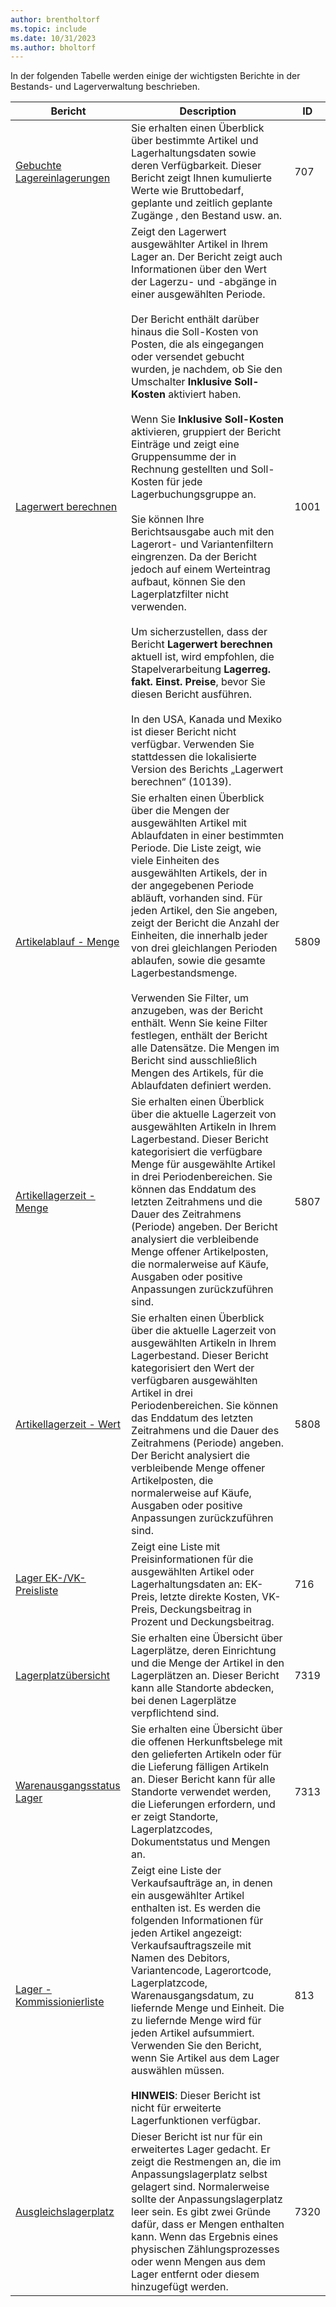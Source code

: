 ```yaml
---
author: brentholtorf
ms.topic: include
ms.date: 10/31/2023
ms.author: bholtorf
---
```


In der folgenden Tabelle werden einige der wichtigsten Berichte in der Bestands- und Lagerverwaltung beschrieben.

| Bericht | Description | ID | 
|---------|---------|---------|
|[Gebuchte Lagereinlagerungen](https://businesscentral.dynamics.com?report=707)|Sie erhalten einen Überblick über bestimmte Artikel und Lagerhaltungsdaten sowie deren Verfügbarkeit. Dieser Bericht zeigt Ihnen kumulierte Werte wie Bruttobedarf, geplante und zeitlich geplante Zugänge , den Bestand usw. an. |707|
|[Lagerwert berechnen](https://businesscentral.dynamics.com?report=1001)|Zeigt den Lagerwert ausgewählter Artikel in Ihrem Lager an. Der Bericht zeigt auch Informationen über den Wert der Lagerzu- und -abgänge in einer ausgewählten Periode.<br><br>Der Bericht enthält darüber hinaus die Soll-Kosten von Posten, die als eingegangen oder versendet gebucht wurden, je nachdem, ob Sie den Umschalter **Inklusive Soll-Kosten** aktiviert haben.<br><br>Wenn Sie **Inklusive Soll-Kosten** aktivieren, gruppiert der Bericht Einträge und zeigt eine Gruppensumme der in Rechnung gestellten und Soll-Kosten für jede Lagerbuchungsgruppe an.<br><br>Sie können Ihre Berichtsausgabe auch mit den Lagerort- und Variantenfiltern eingrenzen. Da der Bericht jedoch auf einem Werteintrag aufbaut, können Sie den Lagerplatzfilter nicht verwenden.<br><br>Um sicherzustellen, dass der Bericht **Lagerwert berechnen** aktuell ist, wird empfohlen, die Stapelverarbeitung **Lagerreg. fakt. Einst. Preise**, bevor Sie diesen Bericht ausführen.<br><br>In den USA, Kanada und Mexiko ist dieser Bericht nicht verfügbar. Verwenden Sie stattdessen die lokalisierte Version des Berichts „Lagerwert berechnen“ (10139).|1001|
|[Artikelablauf - Menge](https://businesscentral.dynamics.com?report=5809)|Sie erhalten einen Überblick über die Mengen der ausgewählten Artikel mit Ablaufdaten in einer bestimmten Periode. Die Liste zeigt, wie viele Einheiten des ausgewählten Artikels, der in der angegebenen Periode abläuft, vorhanden sind. Für jeden Artikel, den Sie angeben, zeigt der Bericht die Anzahl der Einheiten, die innerhalb jeder von drei gleichlangen Perioden ablaufen, sowie die gesamte Lagerbestandsmenge.<br><br>Verwenden Sie Filter, um anzugeben, was der Bericht enthält. Wenn Sie keine Filter festlegen, enthält der Bericht alle Datensätze. Die Mengen im Bericht sind ausschließlich Mengen des Artikels, für die Ablaufdaten definiert werden.|5809|
|[Artikellagerzeit - Menge](https://businesscentral.dynamics.com?report=5807)|Sie erhalten einen Überblick über die aktuelle Lagerzeit von ausgewählten Artikeln in Ihrem Lagerbestand. Dieser Bericht kategorisiert die verfügbare Menge für ausgewählte Artikel in drei Periodenbereichen. Sie können das Enddatum des letzten Zeitrahmens und die Dauer des Zeitrahmens (Periode) angeben. Der Bericht analysiert die verbleibende Menge offener Artikelposten, die normalerweise auf Käufe, Ausgaben oder positive Anpassungen zurückzuführen sind.|5807|
|[Artikellagerzeit - Wert](https://businesscentral.dynamics.com?report=5808)|Sie erhalten einen Überblick über die aktuelle Lagerzeit von ausgewählten Artikeln in Ihrem Lagerbestand. Dieser Bericht kategorisiert den Wert der verfügbaren ausgewählten Artikel in drei Periodenbereichen. Sie können das Enddatum des letzten Zeitrahmens und die Dauer des Zeitrahmens (Periode) angeben. Der Bericht analysiert die verbleibende Menge offener Artikelposten, die normalerweise auf Käufe, Ausgaben oder positive Anpassungen zurückzuführen sind.|5808|
|[Lager EK-/VK-Preisliste](https://businesscentral.dynamics.com?report=716)|Zeigt eine Liste mit Preisinformationen für die ausgewählten Artikel oder Lagerhaltungsdaten an: EK-Preis, letzte direkte Kosten, VK-Preis, Deckungsbeitrag in Prozent und Deckungsbeitrag. |716|
|[Lagerplatzübersicht](https://businesscentral.dynamics.com?report=7319)|Sie erhalten eine Übersicht über Lagerplätze, deren Einrichtung und die Menge der Artikel in den Lagerplätzen an. Dieser Bericht kann alle Standorte abdecken, bei denen Lagerplätze verpflichtend sind. |7319|
|[Warenausgangsstatus Lager](https://businesscentral.dynamics.com?report=7313)|Sie erhalten eine Übersicht über die offenen Herkunftsbelege mit den gelieferten Artikeln oder für die Lieferung fälligen Artikeln an. Dieser Bericht kann für alle Standorte verwendet werden, die Lieferungen erfordern, und er zeigt Standorte, Lagerplatzcodes, Dokumentstatus und Mengen an.|7313|
|[Lager - Kommissionierliste](https://businesscentral.dynamics.com?report=813)|Zeigt eine Liste der Verkaufsaufträge an, in denen ein ausgewählter Artikel enthalten ist. Es werden die folgenden Informationen für jeden Artikel angezeigt: Verkaufsauftragszeile mit Namen des Debitors, Variantencode, Lagerortcode, Lagerplatzcode, Warenausgangsdatum, zu liefernde Menge und Einheit. Die zu liefernde Menge wird für jeden Artikel aufsummiert. Verwenden Sie den Bericht, wenn Sie Artikel aus dem Lager auswählen müssen.<br><br>**HINWEIS**: Dieser Bericht ist nicht für erweiterte Lagerfunktionen verfügbar.|813|
|[Ausgleichslagerplatz](https://businesscentral.dynamics.com?report=7320)|Dieser Bericht ist nur für ein erweitertes Lager gedacht. Er zeigt die Restmengen an, die im Anpassungslagerplatz selbst gelagert sind. Normalerweise sollte der Anpassungslagerplatz leer sein. Es gibt zwei Gründe dafür, dass er Mengen enthalten kann. Wenn das Ergebnis eines physischen Zählungsprozesses oder wenn Mengen aus dem Lager entfernt oder diesem hinzugefügt werden.|7320|
